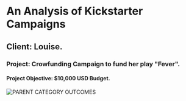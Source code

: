 # An Analysis of Kickstarter Campaigns
## Client: Louise.
### Project: Crowfunding Campaign to fund her play "Fever".
#### Project Objective: $10,000 USD Budget.
![PARENT CATEGORY OUTCOMES](Kickstarter-Analysis/PARENT%20CATEGORY%20OUTCOMES.png)
